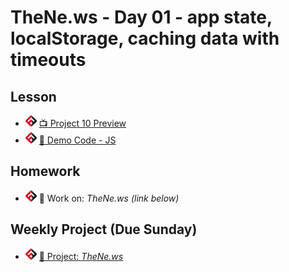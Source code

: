 # TheNe.ws - Day 01 - app state, localStorage, caching data with timeouts

## Lesson
- ![FSA](/logo.png) [📺 Project 10 Preview](https://www.youtube.com/watch?v=8QFTuXrube0&list=PL9NTD5QQdssXTarkBujHENSDgUVBIoFX8&index=36)
- ![FSA](/logo.png) [👾 Demo Code - JS](app.js)

## Homework
- ![FSA](/logo.png) 🔬 Work on: *TheNe.ws (link below)*

## Weekly Project (Due Sunday)
- ![FSA](/logo.png) [🔬 Project: *TheNe.ws*](https://learn.fullstackacademy.com/workshop/5e8474b9936cb6000447f3a3/landing)
